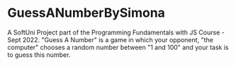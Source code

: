# GuessANumberBySimona
A SoftUni Project part of the Programming Fundamentals with JS Course - Sept 2022. "Guess A Number" is a game in which your opponent, "the computer" chooses a random number between "1 and 100" and your task is to guess this number.
